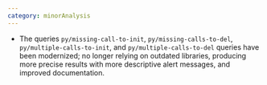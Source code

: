 ```yaml
---
category: minorAnalysis
---
```

* The queries `py/missing-call-to-init`, `py/missing-calls-to-del`, `py/multiple-calls-to-init`, and `py/multiple-calls-to-del` queries have been modernized; no longer relying on outdated libraries, producing more precise results with more descriptive alert messages, and improved documentation.